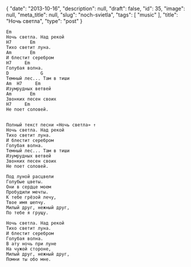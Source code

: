 {
    "date": "2013-10-16",
    "description": null,
    "draft": false,
    "id": 35,
    "image": null,
    "meta_title": null,
    "slug": "noch-svietla",
    "tags": [
        "music"
    ],
    "title": "Ночь светла",
    "type": "post"
}


    Em 
    Ночь светла. Над рекой
    H7       Em
    Тихо светит луна.
    Am       Em
    И блестит серебром
    H7     Em
    Голубая волна.
    D            G
    Темный лес... Там в тиши
    Am  H7     Em
    Изумрудных ветвей
    Am       Em
    Звонких песен своих
    H7     Em
    Не поет соловей.


    Полный текст песни «Ночь светла» ↑
    Ночь светла. Над рекой
    Тихо светит луна.
    И блестит серебром
    Голубая волна.
    Темный лес... Там в тиши
    Изумрудных ветвей
    Звонких песен своих
    Не поет соловей.

    Под луной расцвели
    Голубые цветы.
    Они в сердце моем
    Пробудили мечты.
    К тебе грёзой лечу,
    Твое имя шепчу.
    Милый друг, нежный друг,
    По тебе я грущу.

    Ночь светла. Над рекой
    Тихо светит луна.
    И блестит серебром
    Голубая волна.
    В ату ночь при луне
    На чужой стороне,
    Милый друг, нежный друг,
    Помни ты обо мне.

